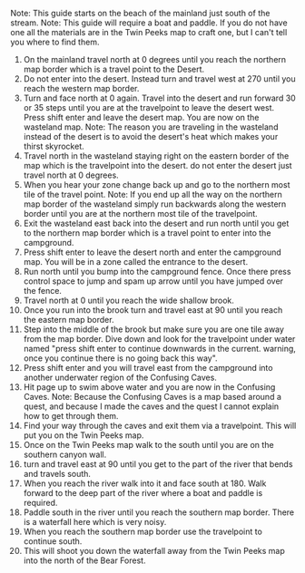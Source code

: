 Note: This guide starts on the beach of the mainland just south of the stream.
Note: This guide will require a boat and paddle. If you do not have one all the materials are in the Twin Peeks map to craft one, but I can't tell you where to find them.
1. On the mainland travel north at 0 degrees until you reach the northern map border which is a travel point to the Desert.
2. Do not enter into the desert. Instead turn and travel west at 270 until you reach the western map border.
3. Turn and face north at 0 again. Travel into the desert and run forward 30 or 35 steps until you are at the travelpoint to leave the desert west. Press shift enter and leave the desert map. You are now on the wasteland map.
Note: The reason you are traveling in the wasteland instead of the desert is to avoid the desert's heat which makes your thirst skyrocket.
4. Travel north in the wasteland staying right on the eastern border of the map which is the travelpoint into the desert. do not enter the desert just travel north at 0 degrees.
5. When you hear your zone change back up and go to the northern most tile of the travel point.
Note: If you end up all the way on the northern map border of the wasteland simply run backwards along the western border until you are at the northern most tile of the travelpoint.
6. Exit the wasteland east back into the desert and run north until you get to the northern map border which is a travel point to enter into the campground.
7. Press shift enter to leave the desert north and enter the campground map. You will be in a zone called the entrance to the desert.
8. Run north until you bump into the campground fence. Once there press control space to jump and spam up arrow until you have jumped over the fence.
9. Travel north at 0 until you reach the wide shallow brook.
10. Once you run into the brook turn and travel east at 90 until you reach the eastern map border.
11. Step into the middle of the brook but make sure you are one tile away from the map border. Dive down and look for the travelpoint under water named "press shift enter to continue downwards in the current. warning, once you continue there is no going back this way".
12. Press shift enter and you will travel east from the campground into another underwater region of the Confusing Caves.
13. Hit page up to swim above water and you are now in the Confusing Caves.
Note: Because the Confusing Caves is a map based around a quest, and because I made the caves and the quest I cannot explain how to get through them.
14. Find your way through the caves and exit them via a travelpoint. This will put you on the Twin Peeks map.
15. Once on the Twin Peeks map walk to the south until you are on the southern canyon wall.
16. turn and travel east at 90 until you get to the part of the river that bends and travels south.
17. When you reach the river walk into it and face south at 180. Walk forward to the deep part of the river where a boat and paddle is required.
18. Paddle south in the river until you reach the southern map border. There is a waterfall here which is very noisy.
19. When you reach the southern map border use the travelpoint to continue south.
20. This will shoot you down the waterfall away from the Twin Peeks map into the north of the Bear Forest.